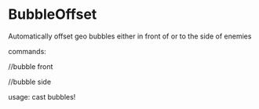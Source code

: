# BubbleOffset
Automatically offset geo bubbles either in front of or to the side of enemies

commands:

//bubble front

//bubble side

usage: cast bubbles!
